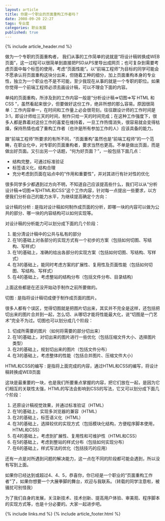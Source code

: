 ```yaml
---
layout: article
title: 你是一个职业的页面重构工作者吗？
date: 2008-09-20 22:27
tags: 专业度
categories: 职业发展
published: true
---
```


{% include  article_header.md %}

做为一个专职的页面重构者， 我们从事的工作简单的说就是“将设计稿转换成WEB页面”，这一过程可以很简单到直接把PSD从PS里导出成网页；也可复杂到需要考虑页面中每个标签的使用，考虑“页面性能”。以“前端工程师”为目标的同学可能会不愿承认将页面重构这块分出来，但随着工种的细分，加上页面重构本身的专业性，独立为一个职业也不是不可能，至少我现在从事的就是一个专职的职位。如果你觉得一个前端工程师必须去画设计稿，可以不理会下面的内容。

单纯的页面重构，所涉及到的工作内容一般是“分析设计稿=>切图=>写 HTML 和 CSS ”，虽然看起来很少，但要做好这份工作，绝非所想的那么容易。原因很简单：工作内容单一，在时间和工作量上必会很苛刻，往往跟设计师的工作时间是3:1，即设计师给三天的时间，制作只给一天的时间完成；在这种工作强度下，很多人都是靠着对这份工作的喜爱在维持着，一旦工作热情消失，很容易就会变得枯燥，保持热情也成了重构工作者（也许是所有参加工作的人）应该具备的能力。

跟“前端工程师”所要求的有所不同，“页面重构”虽然也是“前端工程师”的一个范畴，在职业化中，对专职的页面重构者，要求当然也更高。不单是做出页面，而是做出好页面。又引出另一个话题，“何为好页面？”，一般包括下面几点：

- 结构完整，可通过标准验证
- 标签语义化，结构合理
- 充分考虑到页面在站点中的“作用和重要性”，并对其进行有针对性的优化

很多同学多少都遇到过方向不明，不知道自己应该提高些什么，我们可以从“分析设计稿=>切图=>写HTML和CSS”这个工作内容，针对每一点提出一些要求，以方便我们分析自己的能力水平，为继续提高确定个方向：

设计稿的分析
: 是指对设计稿如何制作成页面的分析，即哪一块的内容可以做为公共的部分、哪一块的内容结构可以如何实现等。

对设计稿的分析能力可以划分成下面的几个阶段：

1. 能分清设计稿中的公共与私有的部分
2. 在1的基础上对各部分的实现方式有一个初步的方案（包括如何切图、写结构、写样式）
3. 在1的基础上，准确的给出各部分的实现方案（包括如何切图、写结构、写样式）
4. 在3的基础上，能同时考虑方案的扩展性、复用性及页面性能（包括如何切图、写结构、写样式）
5. 在4的基础上，考虑整站的结构分布（包括文件分布、目录结构）

上面这些都是在还没开始动手制作之前所要做的。

切图
: 是指将设计稿切成便于制作成页面的图片。

很多人都有个误区，觉得切图就是把图片切出来，其实并不完全是这样，还包括把切出来的图片合并到一起，怎么切、从哪切才能将性能最大化，说“切图是一门艺术”完全不为过。切图也可以划分成几个阶段：

1. 切成所需要的图片（如何将需要的部分切出来）
2. 在1的基础上，对切出来的图片进行一些优化（包括压缩文件大小、选择图片类型）
3. 在2的基础上，规划切出来的图片（包括文件分布）
4. 在3的基础上，考虑整体的性能（包括合并图片、压缩文件大小）

HTML和CSS的编写
: 是指将上面完成的内容，通过HTML和CSS的编写，将设计稿转换成WEB页面

这块是最重要的一块，也是我们所要重点掌握的内容，把它们放在一起，是因为它们相互的关联性太强，HTML的写法会影响到CSS的写法，它又可以划分成下面几个阶段：

1. 还原设计稿视觉效果，并通过标准验证（HTML）
2. 在1的基础上，实现多浏览器的兼容（HTML）
3. 在2的基础上，标签语义化（HTML）
4. 在3的基础上，选择较优的实现方式（包括模块化结构，方便程序脚本使用，HTML和CSS）
5. 在4的基础上，考虑到扩展性、复用性和可维护性（HTML和CSS）
6. 在5的基础上，考虑到整站的样式分布（包括如何实现分布）
7. 在6的基础上，样式写法的优化（包括技巧的应用）

还有一点是对所遇到问题的解决能力，这一点在不同的阶段都可能会遇到，所以没有写到上面。

如果你已经达到或超过4、4、5，恭喜你，你已经是一个职业的“页面重构工作者”了，如果你想要一个大展拳脚的舞台，欢迎与我联系。（转载的同学注意啦，被骚扰可别怪我）

为了我们自身的发展，关注新技术、技术创新、提高用户体验、审美观、程序脚本的实现方式等，也是十分必要的。大家一起进步吧。

{% include links.md %}
{% include article_footer.html %}
